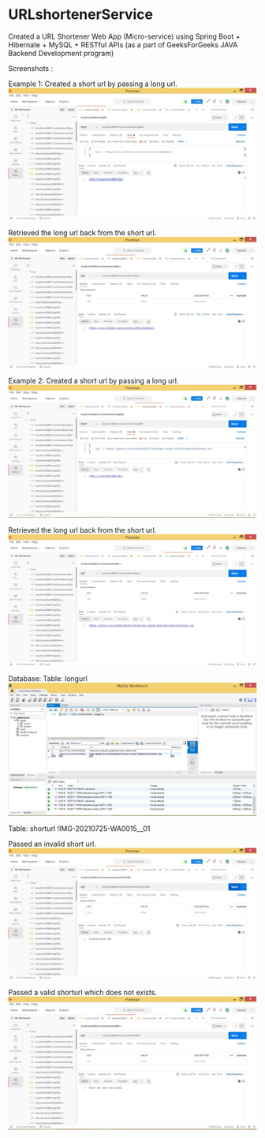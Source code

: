# URLshortenerService

Created a URL Shortener Web App (Micro-service) using Spring Boot + Hibernate + MySQL + RESTful APIs
(as a part of GeeksForGeeks JAVA Backend Development program)

Screenshots :

Example 1:
Created a short url by passing a long url.
![IMG-20210725-WA0010__01](https://github.com/SumitDutta1997/URLshortenerService/blob/master/IMG-20210725-WA0010__01.jpg)

Retrieved the long url back from the short url.
![IMG-20210725-WA0011__01](https://github.com/SumitDutta1997/URLshortenerService/blob/master/IMG-20210725-WA0011__01.jpg)

Example 2:
Created a short url by passing a long url.
![IMG-20210725-WA0012__01](https://github.com/SumitDutta1997/URLshortenerService/blob/master/IMG-20210725-WA0012__01.jpg)

Retrieved the long url back from the short url.
![IMG-20210725-WA0013__01](https://github.com/SumitDutta1997/URLshortenerService/blob/master/IMG-20210725-WA0013__01.jpg)

Database:
Table: longurl
![IMG-20210725-WA0014__01](https://github.com/SumitDutta1997/URLshortenerService/blob/master/IMG-20210725-WA0014__01.jpg)

Table: shorturl
!IMG-20210725-WA0015__01[](https://github.com/SumitDutta1997/URLshortenerService/blob/master/IMG-20210725-WA0015__01.jpg)

Passed an invalid short url.
![IMG-20210725-WA0016__01](https://github.com/SumitDutta1997/URLshortenerService/blob/master/IMG-20210725-WA0016__01.jpg)

Passed a valid shorturl which does not exists.
![IMG-20210725-WA0017__01](https://github.com/SumitDutta1997/URLshortenerService/blob/master/IMG-20210725-WA0017__01.jpg)


